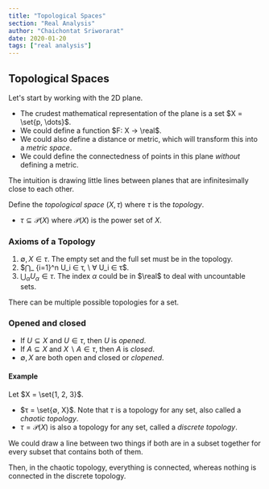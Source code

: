 ```yaml
---
title: "Topological Spaces"
section: "Real Analysis"
author: "Chaichontat Sriworarat"
date: 2020-01-20
tags: ["real analysis"]
---
```


## Topological Spaces

Let's start by working with the 2D plane.
- The crudest mathematical representation of the plane is a set $X = \set{p, \dots}$.
- We could define a function $F: X → \real$.
- We could also define a distance or metric, which will transform this into a _metric space_.
- We could define the connectedness of points in this plane _without_ defining a metric.

The intuition is drawing little lines between planes that are infinitesimally close to each other.

Define the _topological space_ $(X, τ)$ where $τ$ is the _topology_.
- $τ ⊆ \mathcal{P}(X)$ where $\mathcal{P}(X)$ is the power set of $X$.

### Axioms of a Topology
1. $∅, X ∈ τ$. The empty set and the full set must be in the topology.
2. $⋂_ {i=1}^n U_i ∈ τ, \ ∀ U_i ∈ τ$.
3. $⋃_ α U_ α ∈ τ$. The index $α$ could be in $\real$ to deal with uncountable sets.

There can be multiple possible topologies for a set.

### Opened and closed
- If $U ⊆ X$ and $U \in τ$, then $U$ is _opened_.
- If $A ⊆ X$ and $X ∖ A ∈ τ$, then $A$ is _closed_.
- $∅, X$ are both open and closed or _clopened_.

#### Example
Let $X = \set{1, 2, 3}$.
- $τ = \set{∅, X}$. Note that $τ$ is a topology for any set, also called a _chaotic topology_.
- $τ = \mathcal{P}(X)$ is also a topology for any set, called a _discrete topology_.

We could draw a line between two things if both are in a subset together for every subset that contains both of them.

Then, in the chaotic topology, everything is connected, whereas nothing is connected in the discrete topology.

